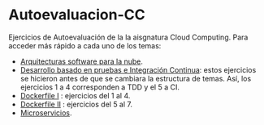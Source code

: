 # Autoevaluacion-CC
Ejercicios de Autoevaluación de la la aisgnatura Cloud Computing. Para acceder más rápido a cada uno de los temas:

* [Arquitecturas software para la nube](https://github.com/PedroMFC/Autoevaluacion-CC/tree/main/semana%201).
* [Desarrollo basado en pruebas e Integración Continua](https://github.com/PedroMFC/Autoevaluacion-CC/tree/main/semana%202): estos ejercicios se hicieron antes de que se cambiara la estructura de temas. Así, los ejercicios 1 a 4 corresponden a TDD y el 5 a CI.
* [Dockerfile I](https://github.com/PedroMFC/Autoevaluacion-CC/tree/main/semana%205) : ejercicios del 1 al 4.
* [Dockerfile II](https://github.com/PedroMFC/Autoevaluacion-CC/tree/main/semana%206-7) : ejercicios del 5 al 7.
* [Microservicios](https://github.com/PedroMFC/Autoevaluacion-CC/tree/main/semana%208-10).